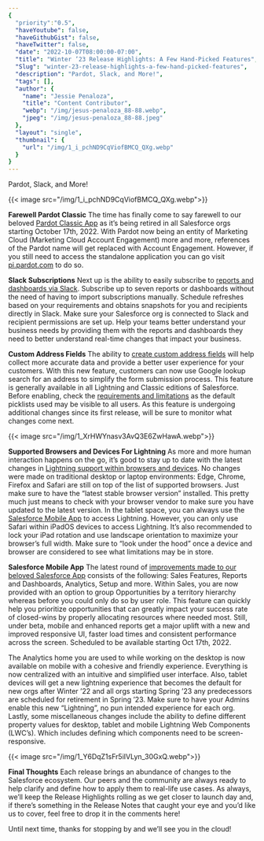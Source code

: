 ```yaml
---
{
  "priority":"0.5",
  "haveYoutube": false,
  "haveGithubGist": false,
  "haveTwitter": false,
  "date": "2022-10-07T08:00:00-07:00",
  "title": "Winter ’23 Release Highlights: A Few Hand-Picked Features",
  "Slug": "winter-23-release-highlights-a-few-hand-picked-features",
  "description": "Pardot, Slack, and More!",
  "tags": [],
  "author": {
    "name": "Jessie Penaloza",
    "title": "Content Contributor",
    "webp": "/img/jesus-penaloza_88-88.webp",
    "jpeg": "/img/jesus-penaloza_88-88.jpeg"
  },
  "layout": "single",
  "thumbnail": {
    "url": "/img/1_i_pchND9CqViofBMCQ_QXg.webp"
  }
}
---
```

Pardot, Slack, and More!

{{< image src="/img/1_i_pchND9CqViofBMCQ_QXg.webp">}}

**Farewell Pardot Classic**
The time has finally come to say farewell to our beloved [Pardot Classic App](https://help.salesforce.com/s/articleView?id=release-notes.rn_pardot_classic_retirement.htm&type=5&release=240) as it’s being retired in all Salesforce orgs starting October 17th, 2022. With Pardot now being an entity of Marketing Cloud (Marketing Cloud Account Engagement) more and more, references of the Pardot name will get replaced with Account Engagement. However, if you still need to access the standalone application you can go visit [pi.pardot.com](https://pi.pardot.com/) to do so.

**Slack Subscriptions**
Next up is the ability to easily subscribe to [reports and dashboards via Slack](https://help.salesforce.com/s/articleView?id=release-notes.rn_rd_reports_dashboards_slack_subscribe.htm&type=5&release=240). Subscribe up to seven reports or dashboards without the need of having to import subscriptions manually. Schedule refreshes based on your requirements and obtains snapshots for you and recipients directly in Slack. Make sure your Salesforce org is connected to Slack and recipient permissions are set up. Help your teams better understand your business needs by providing them with the reports and dashboards they need to better understand real-time changes that impact your business.

**Custom Address Fields**
The ability to [create custom address fields](https://help.salesforce.com/s/articleView?id=release-notes.rn_forcecom_custom_fields_address.htm&type=5&release=240) will help collect more accurate data and provide a better user experience for your customers. With this new feature, customers can now use Google lookup search for an address to simplify the form submission process. This feature is generally available in all Lightning and Classic editions of Salesforce. Before enabling, check the [requirements and limitations](https://help.salesforce.com/s/articleView?id=sf.fields_caf_requirements.htm&type=5) as the default picklists used may be visible to all users. As this feature is undergoing additional changes since its first release, will be sure to monitor what changes come next.

{{< image src="/img/1_XrHWYnasv3AvQ3E6ZwHawA.webp">}}

**Supported Browsers and Devices For Lightning**
As more and more human interaction happens on the go, it’s good to stay up to date with the latest changes in [Lightning support within browsers and devices](https://help.salesforce.com/s/articleView?id=release-notes.getstart_browsers_sfx.htm&type=5&release=240). No changes were made on traditional desktop or laptop environments: Edge, Chrome, Firefox and Safari are still on top of the list of supported browsers. Just make sure to have the “latest stable browser version” installed. This pretty much just means to check with your browser vendor to make sure you have updated to the latest version. In the tablet space, you can always use the [Salesforce Mobile App](https://www.salesforce.com/solutions/mobile/overview/) to access Lightning. However, you can only use Safari within iPadOS devices to access Lightning. It’s also recommended to lock your iPad rotation and use landscape orientation to maximize your browser’s full width. Make sure to “look under the hood” once a device and browser are considered to see what limitations may be in store.

**Salesforce Mobile App**
The latest round of [improvements made to our beloved Salesforce App](https://help.salesforce.com/s/articleView?id=release-notes.rn_mobile_feature_overview_table.htm&type=5&release=240) consists of the following: Sales Features, Reports and Dashboards, Analytics, Setup and more. Within Sales, you are now provided with an option to group Opportunities by a territory hierarchy whereas before you could only do so by user role. This feature can quickly help you prioritize opportunities that can greatly impact your success rate of closed-wins by properly allocating resources where needed most. Still, under beta, mobile and enhanced reports get a major uplift with a new and improved responsive UI, faster load times and consistent performance across the screen. Scheduled to be available starting Oct 17th, 2022.

The Analytics home you are used to while working on the desktop is now available on mobile with a cohesive and friendly experience. Everything is now centralized with an intuitive and simplified user interface. Also, tablet devices will get a new lightning experience that becomes the default for new orgs after Winter ’22 and all orgs starting Spring ’23 any predecessors are scheduled for retirement in Spring ’23. Make sure to have your Admins enable this new “Lightning”, no pun intended experience for each org. Lastly, some miscellaneous changes include the ability to define different property values for desktop, tablet and mobile Lightning Web Components (LWC’s). Which includes defining which components need to be screen-responsive.

{{< image src="/img/1_Y6DqZ1sFr5iIVLyn_30GxQ.webp">}}

**Final Thoughts**
Each release brings an abundance of changes to the Salesforce ecosystem. Our peers and the community are always ready to help clarify and define how to apply them to real-life use cases. As always, we’ll keep the Release Highlights rolling as we get closer to launch day and, if there’s something in the Release Notes that caught your eye and you’d like us to cover, feel free to drop it in the comments here!

Until next time, thanks for stopping by and we’ll see you in the cloud!
